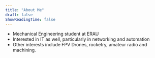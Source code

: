 ```yaml
---
title: "About Me"
draft: false
ShowReadingTime: false
---
```


* Mechanical Engineering student at ERAU
* Interested in IT as well, particularly in networking and automation 
* Other interests include FPV Drones, rocketry, amateur radio and machining.
